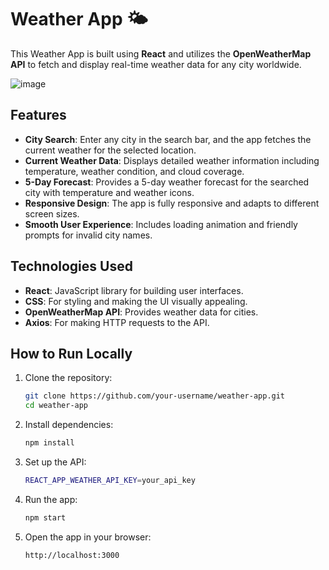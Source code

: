 # Weather App 🌤️

This Weather App is built using **React** and utilizes the **OpenWeatherMap API** to fetch and display real-time weather data for any city worldwide.

![image](https://github.com/user-attachments/assets/480f3f41-ed2d-4f6c-b653-326c29c76a7f)


## Features

- **City Search**: Enter any city in the search bar, and the app fetches the current weather for the selected location.
- **Current Weather Data**: Displays detailed weather information including temperature, weather condition, and cloud coverage.
- **5-Day Forecast**: Provides a 5-day weather forecast for the searched city with temperature and weather icons.
- **Responsive Design**: The app is fully responsive and adapts to different screen sizes.
- **Smooth User Experience**: Includes loading animation and friendly prompts for invalid city names.

## Technologies Used

- **React**: JavaScript library for building user interfaces.
- **CSS**: For styling and making the UI visually appealing.
- **OpenWeatherMap API**: Provides weather data for cities.
- **Axios**: For making HTTP requests to the API.
  
## How to Run Locally

1. Clone the repository:
   ```bash
   git clone https://github.com/your-username/weather-app.git
   cd weather-app
2. Install dependencies:
   ```bash
   npm install
3. Set up the API:
   ```bash
   REACT_APP_WEATHER_API_KEY=your_api_key
4. Run the app:
    ```bash
    npm start
5. Open the app in your browser:
   ```bash
   http://localhost:3000
